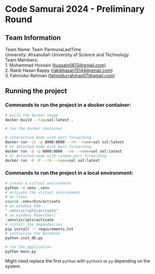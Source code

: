 # Code Samurai 2024 - Preliminary Round

## Team Information
Team Name: Team ParmunaLastTime \
University: Ahsanullah University of Science and Technology \
Team Members: \
    1. Muhammad Hossain (hussain0613@gmail.com) \
    2. Rakib Hasan Bappy (rakibhasan15144@gmail.com) \
    3. Fahmidur Rahman (fahmidurrahman07@gmail.com)

## Running the project

### Commands to run the project in a docker container:
```bash
# build the docker image
docker build --tag=sol:latest .

# run the docker container

# interactive mode with port forwarding
docker run -it -p 8000:8000 --rm --name=sol sol:latest
# or detached mode with port forwarding
docker run -d -p 8000:8000 --rm --name=sol sol:latest
# or detached mode with random port forwarding
docker run -d -P --rm --name=sol sol:latest
```

### Commands to run the project in a local environment:
```bash
# create a virtual environment
python -m venv .venv
# activate the virtual environment
# on linux
source .venv/bin/activate
# on windows CMD
".venv\scripts\activate"
# on windows PowerShell
.venv\scripts\activate
# install the dependencies
pip install -r requirements.txt
# initialize the database
python init_db.py

# run the application
python main.py
```
Might need replace the first `python` with `python3` or `py` depending on the system.
